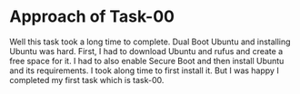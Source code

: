 # Approach of Task-00
Well this task took a long time to complete. Dual Boot Ubuntu and installing Ubuntu was hard. First, I had to download Ubuntu and rufus and create a free space for it. I had to also enable Secure Boot and then install Ubuntu and its requirements. I took along time to first install it. But I was happy I completed my first task which is task-00.

